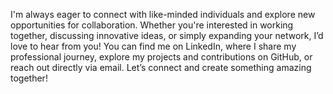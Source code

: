 I'm always eager to connect with like-minded individuals and explore new opportunities for collaboration. Whether you're interested in working together, discussing innovative ideas, or simply expanding your network, I’d love to hear from you! You can find me on LinkedIn, where I share my professional journey, explore my projects and contributions on GitHub, or reach out directly via email. Let’s connect and create something amazing together!
